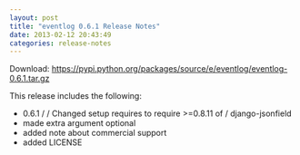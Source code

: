 ```yaml
---
layout: post
title: "eventlog 0.6.1 Release Notes"
date: 2013-02-12 20:43:49
categories: release-notes
---
```


Download: <https://pypi.python.org/packages/source/e/eventlog/eventlog-0.6.1.tar.gz>

This release includes the following:

* 0.6.1 /  / Changed setup requires to require >=0.8.11 of / django-jsonfield
* made extra argument optional
* added note about commercial support
* added LICENSE
